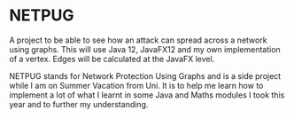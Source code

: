 # NETPUG
A project to be able to see how an attack can spread across a network using graphs. This will use Java 12, JavaFX12 
and my own implementation of a vertex. Edges will be calculated at the JavaFX level.

NETPUG stands for Network Protection Using Graphs and is a side project while I am on Summer Vacation from Uni.
It is to help me learn how to implement a lot of what I learnt in some Java and Maths modules I took this year and to
further my understanding.
